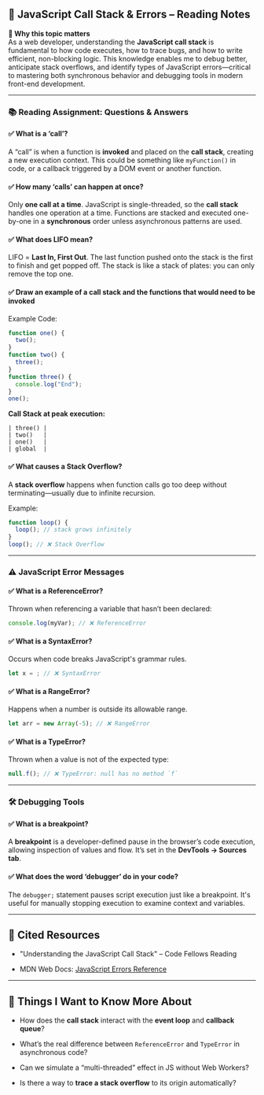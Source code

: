

## 🧠 JavaScript Call Stack & Errors – Reading Notes

**📌 Why this topic matters**  
As a web developer, understanding the **JavaScript call stack** is fundamental to how code executes, how to trace bugs, and how to write efficient, non-blocking logic. This knowledge enables me to debug better, anticipate stack overflows, and identify types of JavaScript errors—critical to mastering both synchronous behavior and debugging tools in modern front-end development.

----------

### 📚 Reading Assignment: Questions & Answers

#### ✅ What is a ‘call’?

A “call” is when a function is **invoked** and placed on the **call stack**, creating a new execution context. This could be something like `myFunction()` in code, or a callback triggered by a DOM event or another function.

#### ✅ How many ‘calls’ can happen at once?

Only **one call at a time**. JavaScript is single-threaded, so the **call stack** handles one operation at a time. Functions are stacked and executed one-by-one in a **synchronous** order unless asynchronous patterns are used.

#### ✅ What does LIFO mean?

LIFO = **Last In, First Out**. The last function pushed onto the stack is the first to finish and get popped off. The stack is like a stack of plates: you can only remove the top one.

#### ✅ Draw an example of a call stack and the functions that would need to be invoked

Example Code:

```js
function one() {
  two();
}
function two() {
  three();
}
function three() {
  console.log("End");
}
one();

```

**Call Stack at peak execution:**

```
| three() |
| two()   |
| one()   |
| global  |

```

#### ✅ What causes a Stack Overflow?

A **stack overflow** happens when function calls go too deep without terminating—usually due to infinite recursion.

Example:

```js
function loop() {
  loop(); // stack grows infinitely
}
loop(); // ❌ Stack Overflow

```

----------

### ⚠️ JavaScript Error Messages

#### ✅ What is a ReferenceError?

Thrown when referencing a variable that hasn’t been declared:

```js
console.log(myVar); // ❌ ReferenceError

```

#### ✅ What is a SyntaxError?

Occurs when code breaks JavaScript's grammar rules.

```js
let x = ; // ❌ SyntaxError

```

#### ✅ What is a RangeError?

Happens when a number is outside its allowable range.

```js
let arr = new Array(-5); // ❌ RangeError

```

#### ✅ What is a TypeError?

Thrown when a value is not of the expected type:

```js
null.f(); // ❌ TypeError: null has no method `f`

```

----------

### 🛠️ Debugging Tools

#### ✅ What is a breakpoint?

A **breakpoint** is a developer-defined pause in the browser’s code execution, allowing inspection of values and flow. It’s set in the **DevTools → Sources tab**.

#### ✅ What does the word ‘debugger’ do in your code?

The `debugger;` statement pauses script execution just like a breakpoint. It's useful for manually stopping execution to examine context and variables.

----------

## 📎 Cited Resources

-   "Understanding the JavaScript Call Stack" – Code Fellows Reading
    
-   MDN Web Docs: [JavaScript Errors Reference](https://developer.mozilla.org/en-US/docs/Web/JavaScript/Reference/Errors)
    

----------

## 🌱 Things I Want to Know More About

-   How does the **call stack** interact with the **event loop** and **callback queue**?
    
-   What’s the real difference between `ReferenceError` and `TypeError` in asynchronous code?
    
-   Can we simulate a “multi-threaded” effect in JS without Web Workers?
    
-   Is there a way to **trace a stack overflow** to its origin automatically?
    

